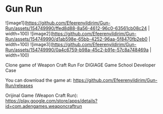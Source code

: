 # Gun Run
![image1](https://github.com/Efeerenyildirim/Gun-Run/assets/154749990/ffed8d88-8a56-4612-96c0-63561cb08c24 | width=100)
![image2](https://github.com/Efeerenyildirim/Gun-Run/assets/154749990/d1ab598e-65bb-4252-96aa-5f8470fb2eb0 | width=100)
![image3](https://github.com/Efeerenyildirim/Gun-Run/assets/154749990/0a4c6759-b98a-45c2-b91e-57c8a748469a | width=100)

Clone game of Weapon Craft Run For DIGIAGE Game School Developer Case

You can download the game at: https://github.com/Efeerenyildirim/Gun-Run/releases

Orijinal Game (Weapon Craft Run): https://play.google.com/store/apps/details?id=com.adengames.weaponcraftrun


